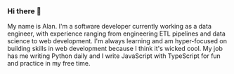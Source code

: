 ### Hi there 👋

My name is Alan. I'm a software developer currently working as a data engineer, with experience ranging from engineering ETL pipelines and data science to web development. I'm always learning and am hyper-focused on building skills in web development because I think it's wicked cool. My job has me writing Python daily and I write JavaScript with TypeScript for fun and practice in my free time.

